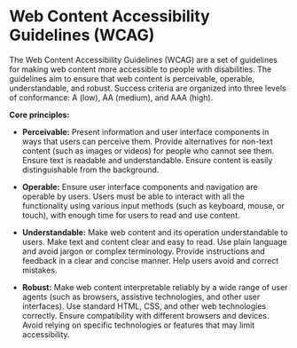 # Web Content Accessibility Guidelines (WCAG)

The Web Content Accessibility Guidelines (WCAG) are a set of guidelines for making web content more accessible to people with disabilities. The guidelines aim to ensure that web content is perceivable, operable, understandable, and robust. Success criteria are organized into three levels of conformance: A (low), AA (medium), and AAA (high).

**Core principles:**

* **Perceivable:** Present information and user interface components in ways that users can perceive them. Provide alternatives for non-text content (such as images or videos) for people who cannot see them. Ensure text is readable and understandable. Ensure content is easily distinguishable from the background.

* **Operable:** Ensure user interface components and navigation are operable by users. Users must be able to interact with all the functionality using various input methods (such as keyboard, mouse, or touch), with enough time for users to read and use content.

* **Understandable:** Make web content and its operation understandable to users. Make text and content clear and easy to read. Use plain language and avoid jargon or complex terminology. Provide instructions and feedback in a clear and concise manner. Help users avoid and correct mistakes.

* **Robust:** Make web content interpretable reliably by a wide range of user agents (such as browsers, assistive technologies, and other user interfaces). Use standard HTML, CSS, and other web technologies correctly. Ensure compatibility with different browsers and devices. Avoid relying on specific technologies or features that may limit accessibility.
